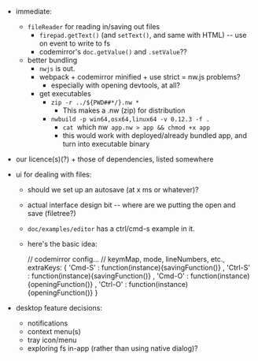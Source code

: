 * immediate:
  * `fileReader` for reading in/saving out files
    * `firepad.getText()` (and `setText()`, and same with HTML) -- use on event to write to fs
    * codemirror's `doc.getValue()` and `.setValue`??
  * better bundling
    * `nwjs` is out.
    * webpack +  codemirror minified + use strict = nw.js problems?
      * especially with opening devtools, at all?
    * get executables
      * `zip -r ../${PWD##*/}.nw *`
        * This makes a .nw (zip) for distribution
      * `nwbuild -p win64,osx64,linux64 -v 0.12.3 -f .`
        * `cat `which nw` app.nw > app && chmod +x app`
        * this would work with deployed/already bundled app, and turn into executable binary

* our licence(s)(?) + those of dependencies, listed somewhere

* ui for dealing with files:
  * should we set up an autosave (at x ms or whatever)?
  * actual interface design bit -- where are we putting the open and save (filetree?)
  * `doc/examples/editor` has a ctrl/cmd-s example in it.
  * here's the basic idea:

    // codemirror config...
    // keymMap, mode, lineNumbers, etc.,
    extraKeys: {
      'Cmd-S'  : function(instance){savingFunction()}
    , 'Ctrl-S' : function(instance){savingFunction()}
    , 'Cmd-O'  : function(instance){openingFunction()}
    , 'Ctrl-O' : function(instance){openingFunction()}
    }

* desktop feature decisions:
  * notifications
  * context menu(s)
  * tray icon/menu
  * exploring fs in-app (rather than using native dialog)?

